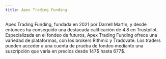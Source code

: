 ```yaml
---
title: Apex Trading Funding
---
```


Apex Trading Funding, fundada en 2021 por Darrell Martin, y desde entonces ha conseguido una destacada calificación de 4.8 en Trustpilot. Especializada en el fondeo de futuros, Apex Trading Funding ofrece una variedad de plataformas, con los brokers Rithmic y Tradovate. Los traders pueden acceder a una cuenta de prueba de fondeo mediante una suscripción que varía en precios desde 147$ hasta 677$.
